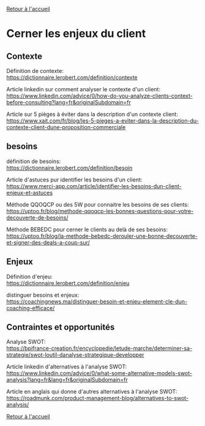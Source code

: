 [Retour à l'accueil](../README.md)
# Cerner les enjeux du client 

## Contexte 
Définition de contexte: \
https://dictionnaire.lerobert.com/definition/contexte

Article linkedin sur comment analyser le contexte d'un client: \
https://www.linkedin.com/advice/0/how-do-you-analyze-clients-context-before-consulting?lang=fr&originalSubdomain=fr

Article sur 5 pièges à éviter dans la description d'un contexte client: \
https://www.xait.com/fr/blog/les-5-pieges-a-eviter-dans-la-description-du-contexte-client-dune-proposition-commerciale


## besoins
définition de besoins: \
https://dictionnaire.lerobert.com/definition/besoin

Article d'astuces pur identifier les besoins d'un client: \
https://www.merci-app.com/article/identifier-les-besoins-dun-client-enjeux-et-astuces

Méthode QQOQCP ou des 5W pour connaitre les besoins de ses clients: \
https://uptoo.fr/blog/methode-qqoqcp-les-bonnes-questions-pour-votre-decouverte-de-besoins/

Méthode BEBEDC pour cerner le clients au delà de ses besoins: \
https://uptoo.fr/blog/la-methode-bebedc-derouler-une-bonne-decouverte-et-signer-des-deals-a-coup-sur/

## Enjeux
Définition d'enjeu: \
https://dictionnaire.lerobert.com/definition/enjeu

distinguer besoins et enjeux: \
https://coachingnews.ma/distinguer-besoin-et-enjeu-element-cle-dun-coaching-efficace/

## Contraintes et opportunités
Analyse SWOT: \
https://bpifrance-creation.fr/encyclopedie/letude-marche/determiner-sa-strategie/swot-loutil-danalyse-strategique-developper

Article linkedin d'alternatives à l'analyse SWOT: \
https://www.linkedin.com/advice/0/what-some-alternative-models-swot-analysis?lang=fr&lang=fr&originalSubdomain=fr

Article en anglais qui donne d'autres alternatives à l'analyse SWOT: \
https://roadmunk.com/product-management-blog/alternatives-to-swot-analysis/

[Retour à l'accueil](../README.md)